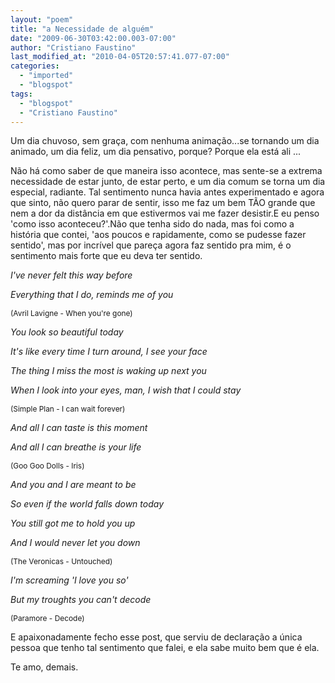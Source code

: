 ```yaml
---
layout: "poem"
title: "a Necessidade de alguém"
date: "2009-06-30T03:42:00.003-07:00"
author: "Cristiano Faustino"
last_modified_at: "2010-04-05T20:57:41.077-07:00"
categories:
  - "imported"
  - "blogspot"
tags:
  - "blogspot"
  - "Cristiano Faustino"
---
```


Um dia chuvoso, sem graça, com nenhuma animação...se tornando um dia animado, um dia feliz, um dia pensativo, porque? Porque ela está ali ...

Não há como saber de que maneira isso acontece, mas sente-se a extrema necessidade de estar junto, de estar perto, e um dia comum se torna um dia especial, radiante. Tal sentimento nunca havia antes experimentado e agora que sinto, não quero parar de sentir, isso me faz um bem TÃO grande que nem a dor da distância em que estivermos vai me fazer desistir.E eu penso 'como isso aconteceu?'.Não que tenha sido do nada, mas foi como a história que contei, 'aos poucos e rapidamente, como se pudesse fazer sentido', mas por incrível que pareça agora faz sentido pra mim, é o sentimento mais forte que eu deva ter sentido.

<span style="font-style: italic;">I've never felt this way before

<span style="font-style: italic;"> Everything that I do, reminds me of you

<span style="font-size:85%;">(Avril Lavigne - When you're gone)

<span style="font-style: italic;">You look so beautiful today

<span style="font-style: italic;"> It's like every time I turn around, I see your face

<span style="font-style: italic;"> The thing I miss the most is waking up next you

<span style="font-style: italic;"> When I look into your eyes, man, I wish that I could stay

<span style="font-size:85%;">(Simple Plan - I can wait forever)

<span style="font-style: italic;">And all I can taste is this moment

<span style="font-style: italic;"> And all I can breathe is your life

<span style="font-size:85%;">(Goo Goo Dolls - Iris)

<span style="font-style: italic;">And you and I are meant to be

<span style="font-style: italic;"> So even if the world falls down today

<span style="font-style: italic;"> You still got me to hold you up

<span style="font-style: italic;"> And I would never let you down

<span style="font-size:85%;">(The Veronicas - Untouched)

<span style="font-style: italic;">I'm screaming 'I love you so'

<span style="font-style: italic;">But my troughts you can't decode

<span style="font-size:85%;">(Paramore - Decode)

E apaixonadamente fecho esse post, que serviu de declaração a única pessoa que tenho tal sentimento que falei, e ela sabe muito bem que é ela.

Te amo, demais.